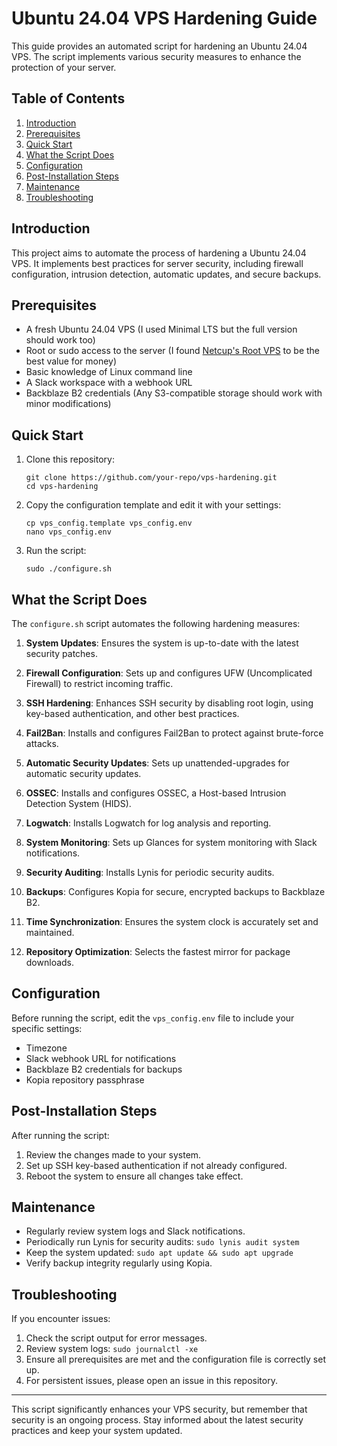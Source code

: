 # Ubuntu 24.04 VPS Hardening Guide

This guide provides an automated script for hardening an Ubuntu 24.04 VPS. The script implements various security measures to enhance the protection of your server.

## Table of Contents
1. [Introduction](#introduction)
2. [Prerequisites](#prerequisites)
3. [Quick Start](#quick-start)
4. [What the Script Does](#what-the-script-does)
5. [Configuration](#configuration)
6. [Post-Installation Steps](#post-installation-steps)
7. [Maintenance](#maintenance)
8. [Troubleshooting](#troubleshooting)

## Introduction

This project aims to automate the process of hardening a Ubuntu 24.04 VPS. It implements best practices for server security, including firewall configuration, intrusion detection, automatic updates, and secure backups.

## Prerequisites

- A fresh Ubuntu 24.04 VPS (I used Minimal LTS but the full version should work too)
- Root or sudo access to the server (I found [Netcup's Root VPS](https://www.netcup.com/en/server/root-server) to be the best value for money)
- Basic knowledge of Linux command line
- A Slack workspace with a webhook URL
- Backblaze B2 credentials (Any S3-compatible storage should work with minor modifications)

## Quick Start

1. Clone this repository:
   ```
   git clone https://github.com/your-repo/vps-hardening.git
   cd vps-hardening
   ```

2. Copy the configuration template and edit it with your settings:
   ```
   cp vps_config.template vps_config.env
   nano vps_config.env
   ```

3. Run the script:
   ```
   sudo ./configure.sh
   ```

## What the Script Does

The `configure.sh` script automates the following hardening measures:

1. **System Updates**: Ensures the system is up-to-date with the latest security patches.

2. **Firewall Configuration**: Sets up and configures UFW (Uncomplicated Firewall) to restrict incoming traffic.

3. **SSH Hardening**: Enhances SSH security by disabling root login, using key-based authentication, and other best practices.

4. **Fail2Ban**: Installs and configures Fail2Ban to protect against brute-force attacks.

5. **Automatic Security Updates**: Sets up unattended-upgrades for automatic security updates.

6. **OSSEC**: Installs and configures OSSEC, a Host-based Intrusion Detection System (HIDS).

7. **Logwatch**: Installs Logwatch for log analysis and reporting.

8. **System Monitoring**: Sets up Glances for system monitoring with Slack notifications.

9. **Security Auditing**: Installs Lynis for periodic security audits.

10. **Backups**: Configures Kopia for secure, encrypted backups to Backblaze B2.

11. **Time Synchronization**: Ensures the system clock is accurately set and maintained.

12. **Repository Optimization**: Selects the fastest mirror for package downloads.

## Configuration

Before running the script, edit the `vps_config.env` file to include your specific settings:

- Timezone
- Slack webhook URL for notifications
- Backblaze B2 credentials for backups
- Kopia repository passphrase

## Post-Installation Steps

After running the script:

1. Review the changes made to your system.
2. Set up SSH key-based authentication if not already configured.
3. Reboot the system to ensure all changes take effect.

## Maintenance

- Regularly review system logs and Slack notifications.
- Periodically run Lynis for security audits: `sudo lynis audit system`
- Keep the system updated: `sudo apt update && sudo apt upgrade`
- Verify backup integrity regularly using Kopia.

## Troubleshooting

If you encounter issues:

1. Check the script output for error messages.
2. Review system logs: `sudo journalctl -xe`
3. Ensure all prerequisites are met and the configuration file is correctly set up.
4. For persistent issues, please open an issue in this repository.

---

This script significantly enhances your VPS security, but remember that security is an ongoing process. Stay informed about the latest security practices and keep your system updated.
